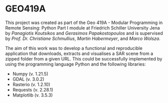 # GEO419A
This project was created as part of the Geo 419A - Modular Programming in Remote Sensing: Python Part I module at Friedrich Schiller University Jena by *Panagiotis Koutsikos* and *Gerasimos Papakostopoulos* and is supervised by *Prof. Dr. Christiane Schmullius*, *Martin Habermeyer*, and *Marco Wolsza*.

The aim of this work was to develop a functional and reproducible application that downloads, extracts and visualises a SAR scene from a zipped folder from a given URL. This could be successfully implemented by using the programming language Python and the following libraries:
- Numpy (v. 1.21.5)
- GDAL (v. 3.0.2)
- Rasterio (v. 1.2.10)
- Requests (v. 2.28.1)
- Matplotlib (v. 3.5.3)
